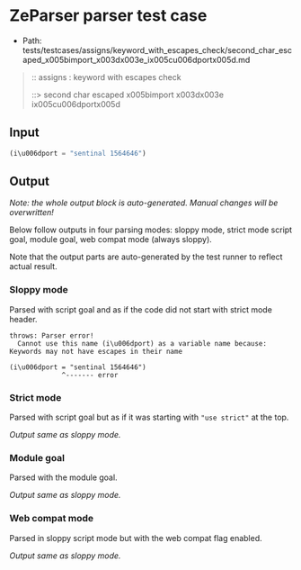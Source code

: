 # ZeParser parser test case

- Path: tests/testcases/assigns/keyword_with_escapes_check/second_char_escaped_x005bimport_x003dx003e_ix005cu006dportx005d.md

> :: assigns : keyword with escapes check
>
> ::> second char escaped x005bimport x003dx003e ix005cu006dportx005d

## Input

`````js
(i\u006dport = "sentinal 1564646")
`````

## Output

_Note: the whole output block is auto-generated. Manual changes will be overwritten!_

Below follow outputs in four parsing modes: sloppy mode, strict mode script goal, module goal, web compat mode (always sloppy).

Note that the output parts are auto-generated by the test runner to reflect actual result.

### Sloppy mode

Parsed with script goal and as if the code did not start with strict mode header.

`````
throws: Parser error!
  Cannot use this name (i\u006dport) as a variable name because: Keywords may not have escapes in their name

(i\u006dport = "sentinal 1564646")
             ^------- error
`````

### Strict mode

Parsed with script goal but as if it was starting with `"use strict"` at the top.

_Output same as sloppy mode._

### Module goal

Parsed with the module goal.

_Output same as sloppy mode._

### Web compat mode

Parsed in sloppy script mode but with the web compat flag enabled.

_Output same as sloppy mode._
